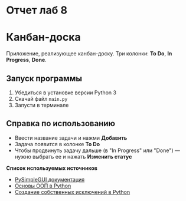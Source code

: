 # Отчет лаб 8
#  Канбан-доска 
Приложение, реализующее канбан-доску.
Три колонки: **To Do**, **In Progress**, **Done**. 
## Запуск программы 
1. Убедиться в установке версии Python 3
2. Скачай файл `main.py` 
3. Запусти в терминале

## Cправка по использованию

- Ввести название задачи и нажми **Добавить**
- Задача появится в колонке **To Do**
- Чтобы продвинуть задачу дальше (в "In Progress" или "Done") — нужно выбрать ее и нажать **Изменить статус**


**Список используемых источников**

- [PySimpleGUI документация](https://docs.pysimplegui.com/en/latest/)
- [ Основы ООП в Python](https://realpython.com/python3-object-oriented-programming/)
- [Создание собственных исключений в Python](https://docs.python.org/3/tutorial/errors.html#user-defined-exceptions)



